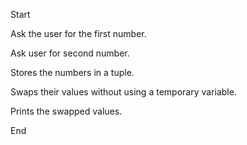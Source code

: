 Start

Ask the user for the first number. 

Ask user for second number. 

Stores the numbers in a tuple.

Swaps their values without using a temporary variable.

Prints the swapped values.

End 